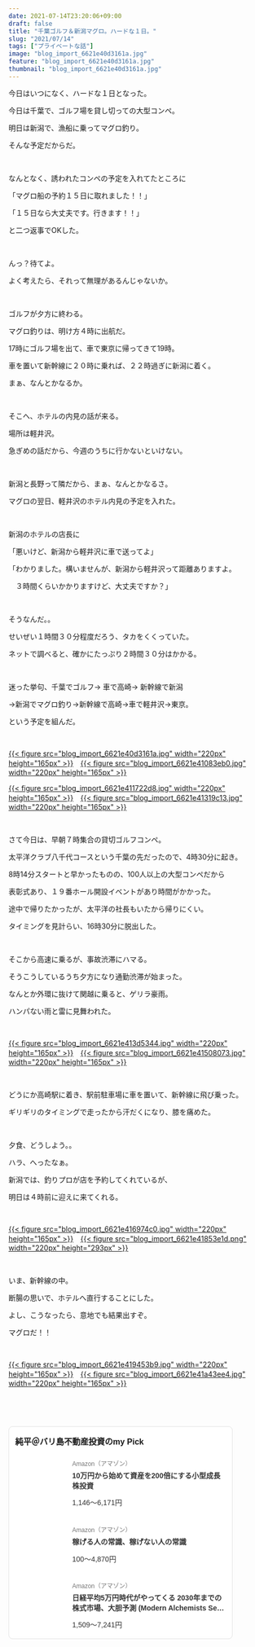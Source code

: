 ```yaml
---
date: 2021-07-14T23:20:06+09:00
draft: false
title: "千葉ゴルフ＆新潟マグロ。ハードな１日。"
slug: "2021/07/14"
tags: ["プライベートな話"]
image: "blog_import_6621e40d3161a.jpg"
feature: "blog_import_6621e40d3161a.jpg"
thumbnail: "blog_import_6621e40d3161a.jpg"
---
```

<p>今日はいつになく、ハードな１日となった。</p><p>今日は千葉で、ゴルフ場を貸し切っての大型コンペ。</p><p>明日は新潟で、漁船に乗ってマグロ釣り。</p><p>そんな予定だからだ。</p><p> </p><p>なんとなく、誘われたコンペの予定を入れてたところに</p><p>「マグロ船の予約１５日に取れました！！」</p><p>「１５日なら大丈夫です。行きます！！」</p><p>と二つ返事でOKした。</p><p> </p><p>んっ？待てよ。</p><p>よく考えたら、それって無理があるんじゃないか。</p><p> </p><p>ゴルフが夕方に終わる。</p><p>マグロ釣りは、明け方４時に出航だ。</p><p>17時にゴルフ場を出て、車で東京に帰ってきて19時。</p><p>車を置いて新幹線に２０時に乗れば、２２時過ぎに新潟に着く。</p><p>まぁ、なんとかなるか。</p><p> </p><p>そこへ、ホテルの内見の話が来る。</p><p>場所は軽井沢。</p><p>急ぎめの話だから、今週のうちに行かないといけない。</p><p> </p><p>新潟と長野って隣だから、まぁ、なんとかなるさ。</p><p>マグロの翌日、軽井沢のホテル内見の予定を入れた。</p><p> </p><p>新潟のホテルの店長に</p><p>「悪いけど、新潟から軽井沢に車で送ってよ」</p><p>「わかりました。構いませんが、新潟から軽井沢って距離ありますよ。</p><p>　３時間くらいかかりますけど、大丈夫ですか？」</p><p> </p><p>そうなんだ。。</p><p>せいぜい１時間３０分程度だろう、タカをくくっていた。</p><p>ネットで調べると、確かにたっぷり２時間３０分はかかる。</p><p> </p><p>迷った挙句、千葉でゴルフ→ 車で高崎→ 新幹線で新潟</p><p>→新潟でマグロ釣り→新幹線で高崎→車で軽井沢→東京。</p><p>という予定を組んだ。</p><p> </p><p><a href="blog_import_6621e40d3161a.jpg">{{< figure src="blog_import_6621e40d3161a.jpg" width="220px" height="165px" >}}</a>　<a href="blog_import_6621e41083eb0.jpg">{{< figure src="blog_import_6621e41083eb0.jpg" width="220px" height="165px" >}}</a></p><p><a href="blog_import_6621e411722d8.jpg">{{< figure src="blog_import_6621e411722d8.jpg" width="220px" height="165px" >}}</a>　<a href="blog_import_6621e41319c13.jpg">{{< figure src="blog_import_6621e41319c13.jpg" width="220px" height="165px" >}}</a></p><p> </p><p>さて今日は、早朝７時集合の貸切ゴルフコンペ。</p><p>太平洋クラブ八千代コースという千葉の先だったので、4時30分に起き。</p><p>8時14分スタートと早かったものの、100人以上の大型コンペだから</p><p>表彰式あり、１９番ホール開設イベントがあり時間がかかった。</p><p>途中で帰りたかったが、太平洋の社長もいたから帰りにくい。</p><p>タイミングを見計らい、16時30分に脱出した。</p><p> </p><p>そこから高速に乗るが、事故渋滞にハマる。</p><p>そうこうしているうち夕方になり通勤渋滞が始まった。</p><p>なんとか外環に抜けて関越に乗ると、ゲリラ豪雨。</p><p>ハンパない雨と雷に見舞われた。</p><p> </p><p><a href="blog_import_6621e413d5344.jpg">{{< figure src="blog_import_6621e413d5344.jpg" width="220px" height="165px" >}}</a>　<a href="blog_import_6621e41508073.jpg">{{< figure src="blog_import_6621e41508073.jpg" width="220px" height="165px" >}}</a></p><p> </p><p>どうにか高崎駅に着き、駅前駐車場に車を置いて、新幹線に飛び乗った。</p><p>ギリギリのタイミングで走ったから汗だくになり、膝を痛めた。</p><p> </p><p>夕食、どうしよう。。</p><p>ハラ、へったなぁ。</p><p>新潟では、釣りプロが店を予約してくれているが、</p><p>明日は４時前に迎えに来てくれる。</p><p> </p><p><a href="blog_import_6621e416974c0.jpg">{{< figure src="blog_import_6621e416974c0.jpg" width="220px" height="165px" >}}</a>　<a href="blog_import_6621e41853e1d.png">{{< figure src="blog_import_6621e41853e1d.png" width="220px" height="293px" >}}</a></p><p> </p><p>いま、新幹線の中。</p><p>断腸の思いで、ホテルへ直行することにした。</p><p>よし、こうなったら、意地でも結果出すぞ。</p><p>マグロだ！！</p><p> </p><p><a href="blog_import_6621e419453b9.jpg">{{< figure src="blog_import_6621e419453b9.jpg" width="220px" height="165px" >}}</a>　<a href="blog_import_6621e41a43ee4.jpg">{{< figure src="blog_import_6621e41a43ee4.jpg" width="220px" height="165px" >}}</a></p><p> </p><p> </p><div class="pickCreative_root" style="font-size:0"><section class="myPick_block" contenteditable="false" style="background:#fff;font-family:ヒラギノ角ゴ Pro W3, Hiragino Kaku Gothic Pro, ＭＳ Ｐゴシック, Helvetica, Arial, sans-serif;border:1px solid #E2E2E2;box-sizing:border-box;border-radius:8px;padding:16px 12px;max-width:100%;width:440px;display:inline-block;text-align:left"><h2 class="myPick_title" style="font-weight:bold;font-size:16px;margin:0 0 20px">純平＠バリ島不動産投資のmy Pick</h2><div><article class="myPick_item" style="margin-top:24px"><a class="myPick_link" data-df-item-id="4866801174" data-img-url="https://p.odsyms15.com/mTx9A1sZcX1d62AvfbFqs7" data-item-id="AZ000001" data-layout-type="102" style="display:-webkit-box; display: flex;max-width:100%;text-decoration:none;line-height:1;font-weight:normal;font-style:normal;word-break:break-all" target="_blank" data-aid="31aAfMIQpKson1RruRgrb6" id="31aAfMIQpKson1RruRgrb6" href="click?aid=31aAfMIQpKson1RruRgrb6"><div class="myPick_imgWrapper" style="position:relative;margin-right:16px;flex-shrink:0;width:96px;height:96px;border-radius:4px;overflow:hidden">{{< figure src="svg+xml;charset=utf-8,%3Csvg%20xmlns%3D%22http%3A%2F%2Fwww.w3.org%2F2000%2Fsvg%22%20title%3D%22Placeholder%20for%20Images%22%20role%3D%22presentation%22%20viewBox%3D%220%200%201%201%22%20%2F%3E" width="96pxpx" height="96pxpx" >}}<noscript><img alt="" class="myPick_img" data-img="affiliate" height="96px" src="https://p.odsyms15.com/mTx9A1sZcX1d62AvfbFqs7" style="width:auto;height:auto;margin:auto; margin: auto;position:absolute;top:0;left:0;right:0;bottom:0;max-width:100%;max-height:100%;-o-object-fit:contain;object-fit:contain" width="96px"></noscript></div><div class="myPick_itemInfo" style="display:-webkit-box; display: flex;-webkit-box-orient:vertical;-webkit-box-direction:normal;flex-direction:column;-webkit-box-pack:center;justify-content:center"><div class="myPick_demand" style="color:#757575;font-size:12px">Amazon（アマゾン）</div><div class="myPick_itemTitle" style="-webkit-box-orient:vertical;display:-webkit-box;font-weight:bold; fontWeight: bold;-webkit-line-clamp:2;overflow:hidden;font-size:14px;line-height:1.4;color:#333333;margin:8px 0 16px">10万円から始めて資産を200倍にする小型成長株投資</div><div class="myPick_price" style="font-size:14px;color:#333333">1,146〜6,171円</div></div></a></article><article class="myPick_item" style="margin-top:24px"><a class="myPick_link" data-df-item-id="4802110227" data-img-url="https://p.odsyms15.com/AlO6Havfb71fjIkVViQlgj" data-item-id="AZ000001" data-layout-type="102" style="display:-webkit-box; display: flex;max-width:100%;text-decoration:none;line-height:1;font-weight:normal;font-style:normal;word-break:break-all" target="_blank" data-aid="A0raGYHW9ljeLWqWsfA0s2" id="A0raGYHW9ljeLWqWsfA0s2" href="click?aid=A0raGYHW9ljeLWqWsfA0s2"><div class="myPick_imgWrapper" style="position:relative;margin-right:16px;flex-shrink:0;width:96px;height:96px;border-radius:4px;overflow:hidden">{{< figure src="svg+xml;charset=utf-8,%3Csvg%20xmlns%3D%22http%3A%2F%2Fwww.w3.org%2F2000%2Fsvg%22%20title%3D%22Placeholder%20for%20Images%22%20role%3D%22presentation%22%20viewBox%3D%220%200%201%201%22%20%2F%3E" width="96pxpx" height="96pxpx" >}}<noscript><img alt="" class="myPick_img" data-img="affiliate" height="96px" src="https://p.odsyms15.com/AlO6Havfb71fjIkVViQlgj" style="width:auto;height:auto;margin:auto; margin: auto;position:absolute;top:0;left:0;right:0;bottom:0;max-width:100%;max-height:100%;-o-object-fit:contain;object-fit:contain" width="96px"></noscript></div><div class="myPick_itemInfo" style="display:-webkit-box; display: flex;-webkit-box-orient:vertical;-webkit-box-direction:normal;flex-direction:column;-webkit-box-pack:center;justify-content:center"><div class="myPick_demand" style="color:#757575;font-size:12px">Amazon（アマゾン）</div><div class="myPick_itemTitle" style="-webkit-box-orient:vertical;display:-webkit-box;font-weight:bold; fontWeight: bold;-webkit-line-clamp:2;overflow:hidden;font-size:14px;line-height:1.4;color:#333333;margin:8px 0 16px">稼げる人の常識、稼げない人の常識</div><div class="myPick_price" style="font-size:14px;color:#333333">100〜4,870円</div></div></a></article><article class="myPick_item" style="margin-top:24px"><a class="myPick_link" data-df-item-id="4775991787" data-img-url="https://p.odsyms15.com/aqB0oGpCY13f9jhvzhB6P5" data-item-id="AZ000001" data-layout-type="102" style="display:-webkit-box; display: flex;max-width:100%;text-decoration:none;line-height:1;font-weight:normal;font-style:normal;word-break:break-all" target="_blank" data-aid="f7CDsNL0nkZ9wLOONxxP54" id="f7CDsNL0nkZ9wLOONxxP54" href="click?aid=f7CDsNL0nkZ9wLOONxxP54"><div class="myPick_imgWrapper" style="position:relative;margin-right:16px;flex-shrink:0;width:96px;height:96px;border-radius:4px;overflow:hidden">{{< figure src="svg+xml;charset=utf-8,%3Csvg%20xmlns%3D%22http%3A%2F%2Fwww.w3.org%2F2000%2Fsvg%22%20title%3D%22Placeholder%20for%20Images%22%20role%3D%22presentation%22%20viewBox%3D%220%200%201%201%22%20%2F%3E" width="96pxpx" height="96pxpx" >}}<noscript><img alt="" class="myPick_img" data-img="affiliate" height="96px" src="https://p.odsyms15.com/aqB0oGpCY13f9jhvzhB6P5" style="width:auto;height:auto;margin:auto; margin: auto;position:absolute;top:0;left:0;right:0;bottom:0;max-width:100%;max-height:100%;-o-object-fit:contain;object-fit:contain" width="96px"></noscript></div><div class="myPick_itemInfo" style="display:-webkit-box; display: flex;-webkit-box-orient:vertical;-webkit-box-direction:normal;flex-direction:column;-webkit-box-pack:center;justify-content:center"><div class="myPick_demand" style="color:#757575;font-size:12px">Amazon（アマゾン）</div><div class="myPick_itemTitle" style="-webkit-box-orient:vertical;display:-webkit-box;font-weight:bold; fontWeight: bold;-webkit-line-clamp:2;overflow:hidden;font-size:14px;line-height:1.4;color:#333333;margin:8px 0 16px">日経平均5万円時代がやってくる 2030年までの株式市場、大胆予測 (Modern Alchemists Series No. 163)</div><div class="myPick_price" style="font-size:14px;color:#333333">1,509〜7,241円</div></div></a></article></div></section></div><p> </p>

